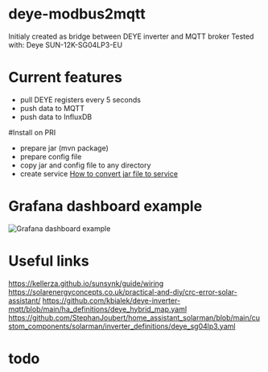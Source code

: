 # deye-modbus2mqtt
Initialy created as bridge between DEYE inverter and MQTT broker
Tested with: Deye SUN-12K-SG04LP3-EU

# Current features
- pull DEYE registers every 5 seconds
- push data to MQTT
- push data to InfluxDB

#Install on PRI
- prepare jar (mvn  package)
- prepare config file
- copy jar and  config file to any directory
- create service [How to convert jar file to service](https://dzone.com/articles/run-your-java-application-as-a-service-on-ubuntu)

# Grafana dashboard example

![Grafana dashboard example](docs/dashboard_example.png "Grafana dashboard example")

# Useful links

https://kellerza.github.io/sunsynk/guide/wiring
https://solarenergyconcepts.co.uk/practical-and-diy/crc-error-solar-assistant/
https://github.com/kbialek/deye-inverter-mqtt/blob/main/ha_definitions/deye_hybrid_map.yaml
https://github.com/StephanJoubert/home_assistant_solarman/blob/main/custom_components/solarman/inverter_definitions/deye_sg04lp3.yaml

# todo
